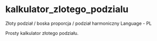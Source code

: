 # kalkulator_zlotego_podzialu
Złoty podział / boska proporcja / podział harmoniczny
Language - PL

Prosty kalkulator złotego podziału.
